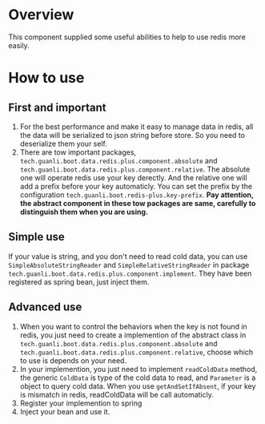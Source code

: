 # Overview
This component supplied some useful abilities to help to use redis more easily.

# How to use
## First and important
1. For the best performance and make it easy to manage data in redis, all the data will be serialized to json string before store. So you need to deserialize them your self.
2. There are tow important packages, `tech.guanli.boot.data.redis.plus.component.absolute` and `tech.guanli.boot.data.redis.plus.component.relative`. The absolute one will operate redis use your key derectly. And the relative one will add a prefix before your key automaticly. You can set the prefix by the configuration `tech.guanli.boot.redis-plus.key-prefix`. **Pay attention, the abstract component in these tow packages are same, carefully to distinguish them when you are using.**

## Simple use
If your value is string, and you don't need to read cold data, you can use `SimpleAbsoluteStringReader` and `SimpleRelativeStringReader` in package `tech.guanli.boot.data.redis.plus.component.implement`. They have been registered as spring bean, just inject them.

## Advanced use
1. When you want to control the behaviors when the key is not found in redis, you just need to create a implemention of the abstract class in `tech.guanli.boot.data.redis.plus.component.absolute` and `tech.guanli.boot.data.redis.plus.component.relative`, choose which to use is depends on your need.
2. In your implemention, you just need to implement `readColdData` method, the generic `ColdData` is type of the cold data to read, and `Parameter` is a object to query cold data. When you use `getAndSetIfAbsent`, if your key is mismatch in redis, readColdData will be call automaticly.
3. Register your implemention to spring
4. Inject your bean and use it.